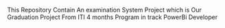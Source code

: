 This Repository Contain An examination System Project which is Our Graduation Project From ITI 4 months Program in track PowerBi Developer
